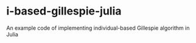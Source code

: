 # i-based-gillespie-julia
An example code of implementing individual-based Gillespie algorithm in Julia
